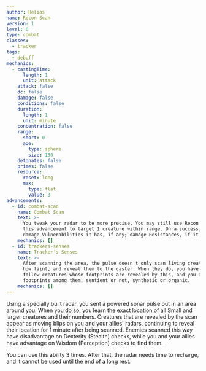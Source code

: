 ```yaml
---
author: Helios
name: Recon Scan
version: 1
level: 0
type: combat
classes:
  - tracker
tags:
  - debuff
mechanics:
  - castingTime:
      length: 1
      unit: attack
    attack: false
    dc: false
    damage: false
    conditions: false
    duration:
      length: 1
      unit: minute
    concentration: false
    range:
      short: 0
      aoe:
        type: sphere
        size: 150
    detonates: false
    primes: false
    resource:
      reset: long
      max:
        type: flat
        value: 3
advancements:
  - id: combat-scan
    name: Combat Scan
    text: >-
      You tweak your radar to be more precise. You may still use Recon Scan in the standard way. Alternatively, you may use
      this advancement to target 1 creature within range. On a success, you learn up to three of the following things of your choice about the creature:
      damage Vulnerabilities it has, if any; damage Resistances, if it has any; its Armor Class, whether it can cast biotic, tech or combat powers, its movement speed, and the types it has.
    mechanics: []
  - id: trackers-senses
    name: Tracker's Senses
    text: >-
      After scanning the area, the pulse doesn't only scan living creatures, but will highlight footprints, no matter
      how faint, and reveal them to the caster. When they do, you have advantage on Wisdom (Survival) checks to
      follow creatures whose footprints are revealed by this, and you are able to identify any known species'
      footprints among them, sentient or not, synthetic or organic.
    mechanics: []
---
```

Using a specially built radar, you sent a powered sonar pulse out in an area around you. When you do so, you learn the
exact location of all Small and larger creatures and their numbers. Creatures that are revealed by the scan appear as
moving blips on you and your allies' radars, continuing to reveal their location for 1 minute after being scanned. Enemies
scanned this way have disadvantage on Dexterity (Stealth) checks, while you and your allies have advantage on Wisdom (Perception) checks to find them.

You can use this ability 3 times. After that, the radar needs time to recharge, and it cannot be used until the end of a long rest.
